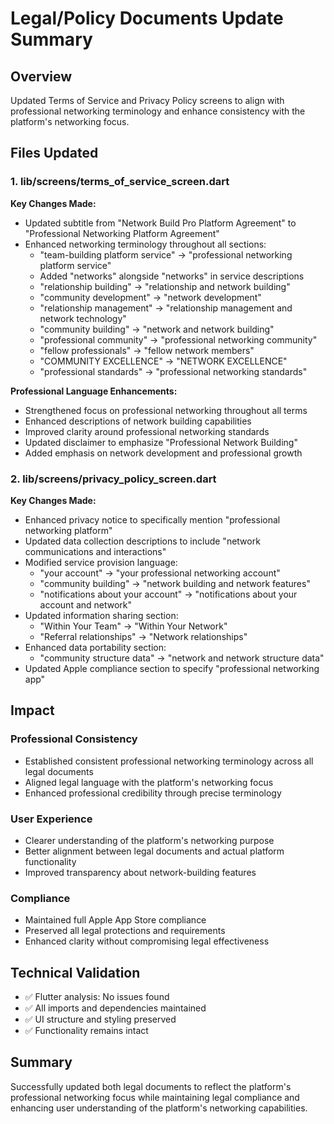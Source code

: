 # Legal/Policy Documents Update Summary

## Overview
Updated Terms of Service and Privacy Policy screens to align with professional networking terminology and enhance consistency with the platform's networking focus.

## Files Updated

### 1. lib/screens/terms_of_service_screen.dart
**Key Changes Made:**
- Updated subtitle from "Network Build Pro Platform Agreement" to "Professional Networking Platform Agreement"
- Enhanced networking terminology throughout all sections:
  - "team-building platform service" → "professional networking platform service"
  - Added "networks" alongside "networks" in service descriptions
  - "relationship building" → "relationship and network building"
  - "community development" → "network development"
  - "relationship management" → "relationship management and network technology"
  - "community building" → "network and network building"
  - "professional community" → "professional networking community"
  - "fellow professionals" → "fellow network members"
  - "COMMUNITY EXCELLENCE" → "NETWORK EXCELLENCE"
  - "professional standards" → "professional networking standards"

**Professional Language Enhancements:**
- Strengthened focus on professional networking throughout all terms
- Enhanced descriptions of network building capabilities
- Improved clarity around professional networking standards
- Updated disclaimer to emphasize "Professional Network Building"
- Added emphasis on network development and professional growth

### 2. lib/screens/privacy_policy_screen.dart
**Key Changes Made:**
- Enhanced privacy notice to specifically mention "professional networking platform"
- Updated data collection descriptions to include "network communications and interactions"
- Modified service provision language:
  - "your account" → "your professional networking account"
  - "community building" → "network building and network features"
  - "notifications about your account" → "notifications about your account and network"
- Updated information sharing section:
  - "Within Your Team" → "Within Your Network"
  - "Referral relationships" → "Network relationships"
- Enhanced data portability section:
  - "community structure data" → "network and network structure data"
- Updated Apple compliance section to specify "professional networking app"

## Impact

### Professional Consistency
- Established consistent professional networking terminology across all legal documents
- Aligned legal language with the platform's networking focus
- Enhanced professional credibility through precise terminology

### User Experience
- Clearer understanding of the platform's networking purpose
- Better alignment between legal documents and actual platform functionality
- Improved transparency about network-building features

### Compliance
- Maintained full Apple App Store compliance
- Preserved all legal protections and requirements
- Enhanced clarity without compromising legal effectiveness

## Technical Validation
- ✅ Flutter analysis: No issues found
- ✅ All imports and dependencies maintained
- ✅ UI structure and styling preserved
- ✅ Functionality remains intact

## Summary
Successfully updated both legal documents to reflect the platform's professional networking focus while maintaining legal compliance and enhancing user understanding of the platform's networking capabilities.
